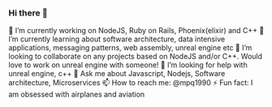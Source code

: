 ### Hi there 👋
🔭 I’m currently working on NodeJS, Ruby on Rails, Phoenix(elixir) and C++
🌱 I’m currently learning about software architecture, data intensive applications, messaging patterns, web assembly, unreal engine etc
👯 I’m looking to collaborate on any projects based on NodeJS and/or C++. Would love to work on unreal engine with someone!
🤔 I’m looking for help with unreal engine, c++
💬 Ask me about Javascript, Nodejs, Software architecture, Microservices
📫 How to reach me: @mpq1990
⚡ Fun fact: I am obsessed with airplanes and aviation
<!--
**mpq1990/mpq1990** is a ✨ _special_ ✨ repository because its `README.md` (this file) appears on your GitHub profile.

Here are some ideas to get you started:

- 🔭 I’m currently working on ...
- 🌱 I’m currently learning ...
- 👯 I’m looking to collaborate on ...
- 🤔 I’m looking for help with ...
- 💬 Ask me about ...
- 📫 How to reach me: ...
- 😄 Pronouns: ...
- ⚡ Fun fact: ...
-->
